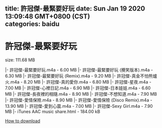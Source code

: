 
title: 許冠傑-最緊要好玩
date: Sun Jan 19 2020 13:09:48 GMT+0800 (CST)    
categories: baidu
---

# 許冠傑-最緊要好玩
size: 111.68 MB
 
 
|- 許冠傑-最緊要好玩.m4a - 6.00 MB
|- 許冠傑-最緊要好玩 (攪笑版本).m4a - 6.30 MB
|- 許冠傑-最緊要好玩 (Remix).m4a - 9.20 MB
|- 許冠傑-真金不怕熊爐火.m4a - 8.20 MB
|- 許冠傑-真的愛你.m4a - 6.80 MB
|- 許冠傑-星夜.m4a - 7.00 MB
|- 許冠傑-心裡日記.m4a - 6.90 MB
|- 許冠傑-日本娃娃.m4a - 6.60 MB
|- 許冠傑-長夜裡的相隨.m4a - 8.90 MB
|- 許冠傑-不想知道.m4a - 7.90 MB
|- 許冠傑-愛情保險.m4a - 8.90 MB
|- 許冠傑-愛情保險 (Disco Remix).m4a - 13.90 MB
|- 許冠傑-愛到心震.m4a - 7.00 MB
|- 許冠傑-Sexy Girl.m4a - 7.90 MB
|- iTunes AAC music share.html - 184.00 kB

[How to download](https://bpcam.bemobtrk.com/go/2ceec3aa-1ca2-46d6-b9ff-aaa5c184517c?jno=92)